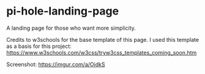 # pi-hole-landing-page
A landing page for those who want more simplicity.

Credits to w3schools for the base template of this page. I used this template as a basis for this project: https://www.w3schools.com/w3css/tryw3css_templates_coming_soon.htm

Screenshot: https://imgur.com/a/OidkS
